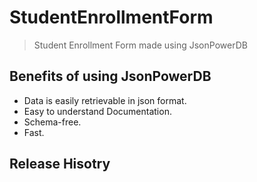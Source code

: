 # StudentEnrollmentForm
>Student Enrollment Form made using JsonPowerDB

## Benefits of using JsonPowerDB
- Data is easily retrievable in json format.
- Easy to understand Documentation.
- Schema-free.
- Fast.

## Release Hisotry




